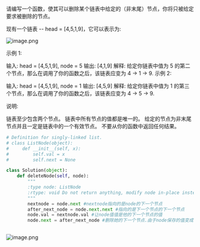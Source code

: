 
请编写一个函数，使其可以删除某个链表中给定的（非末尾）节点，你将只被给定要求被删除的节点。

现有一个链表 -- head = [4,5,1,9]，它可以表示为:

![image.png](https://upload-images.jianshu.io/upload_images/14555448-cf2032c04f3853b9.png?imageMogr2/auto-orient/strip%7CimageView2/2/w/1240)

示例 1:

输入: head = [4,5,1,9], node = 5
输出: [4,1,9]
解释: 给定你链表中值为 5 的第二个节点，那么在调用了你的函数之后，该链表应变为 4 -> 1 -> 9.
示例 2:

输入: head = [4,5,1,9], node = 1
输出: [4,5,9]
解释: 给定你链表中值为 1 的第三个节点，那么在调用了你的函数之后，该链表应变为 4 -> 5 -> 9.


说明:

链表至少包含两个节点。
链表中所有节点的值都是唯一的。
给定的节点为非末尾节点并且一定是链表中的一个有效节点。
不要从你的函数中返回任何结果。

```python
# Definition for singly-linked list.
# class ListNode(object):
#     def __init__(self, x):
#         self.val = x
#         self.next = None

class Solution(object):
    def deleteNode(self, node):
        """
        :type node: ListNode
        :rtype: void Do not return anything, modify node in-place instead.
        """
        nextnode = node.next #nextnode指向的是node的下一个节点
        after_next_node = node.next.next #指向的是下一个节点的下一个节点
        node.val = nextnode.val #让node值值是他的下一个节点的值
        node.next = after_next_node #删除她的下一个节点.由于node保存的值变成了下一个节点的值,因此删除下一个节点就相当于删除了本身要删除的节点
                    
```

![image.png](https://upload-images.jianshu.io/upload_images/14555448-9050b1aba053dfbc.png?imageMogr2/auto-orient/strip%7CimageView2/2/w/1240)
